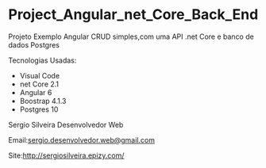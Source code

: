 # Project_Angular_net_Core_Back_End

Projeto Exemplo Angular CRUD simples,com uma API .net Core e banco de dados Postgres

Tecnologias Usadas:

- Visual Code
- net Core 2.1
- Angular 6
- Boostrap 4.1.3
- Postgres 10

Sergio Silveira Desenvolvedor Web 

Email:sergio.desenvolvedor.web@gmail.com

Site:http://sergiosilveira.epizy.com/
